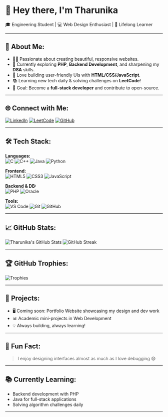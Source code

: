 # 👋 Hey there, I'm Tharunika

🎓 Engineering Student | 💻 Web Design Enthusiast | 🌱 Lifelong Learner

---

## 💫 About Me:
- 👩‍💻 Passionate about creating beautiful, responsive websites.
- 🌱 Currently exploring **PHP**, **Backend Development**, and sharpening my **DSA** skills.
- 🧠 Love building user-friendly UIs with **HTML/CSS/JavaScript**.
- 📚 Learning new tech daily & solving challenges on **LeetCode**!
- 🎯 Goal: Become a **full-stack developer** and contribute to open-source.

---

## 🌐 Connect with Me:
[![LinkedIn](https://img.shields.io/badge/LinkedIn-%230077B5.svg?style=for-the-badge&logo=linkedin&logoColor=white)](https://linkedin.com/in/tharunika-elangovan)
[![LeetCode](https://img.shields.io/badge/LeetCode-%23FFA116.svg?style=for-the-badge&logo=leetcode&logoColor=black)](https://leetcode.com/tharu_38)
[![GitHub](https://img.shields.io/badge/GitHub-%23121011.svg?style=for-the-badge&logo=github&logoColor=white)](https://github.com/Tharu32111)

---

## 🛠️ Tech Stack:

**Languages:**  
![C](https://img.shields.io/badge/C-00599C?style=for-the-badge&logo=c&logoColor=white)
![C++](https://img.shields.io/badge/C%2B%2B-00599C?style=for-the-badge&logo=c%2B%2B&logoColor=white)
![Java](https://img.shields.io/badge/Java-%23ED8B00.svg?style=for-the-badge&logo=java&logoColor=white)
![Python](https://img.shields.io/badge/Python-3670A0?style=for-the-badge&logo=python&logoColor=ffdd54)

**Frontend:**  
![HTML5](https://img.shields.io/badge/HTML5-E34F26?style=for-the-badge&logo=html5&logoColor=white)
![CSS3](https://img.shields.io/badge/CSS3-1572B6?style=for-the-badge&logo=css3&logoColor=white)
![JavaScript](https://img.shields.io/badge/JavaScript-F7DF1E?style=for-the-badge&logo=javascript&logoColor=black)

**Backend & DB:**  
![PHP](https://img.shields.io/badge/PHP-777BB4?style=for-the-badge&logo=php&logoColor=white)
![Oracle](https://img.shields.io/badge/Oracle-F80000?style=for-the-badge&logo=oracle&logoColor=white)

**Tools:**  
![VS Code](https://img.shields.io/badge/VSCode-007ACC?style=for-the-badge&logo=visual-studio-code&logoColor=white)
![Git](https://img.shields.io/badge/Git-F05032?style=for-the-badge&logo=git&logoColor=white)
![GitHub](https://img.shields.io/badge/GitHub-181717?style=for-the-badge&logo=github&logoColor=white)

---

## 📈 GitHub Stats:
![Tharunika's GitHub Stats](https://github-readme-stats.vercel.app/api?username=Tharu32111&show_icons=true&theme=default&hide_border=true)
![GitHub Streak](https://github-readme-streak-stats.herokuapp.com?user=Tharu32111&theme=default&hide_border=true)

---

## 🏆 GitHub Trophies:
![Trophies](https://github-profile-trophy.vercel.app/?username=Tharu32111&theme=flat&no-frame=true&margin-w=10)

---

## 🚀 Projects:
- 🖥️ Coming soon: Portfolio Website showcasing my design and dev work
- 📊 Academic mini-projects in Web Development
- 💡 Always building, always learning!

---

## 🎯 Fun Fact:
> I enjoy designing interfaces almost as much as I love debugging 😄

---

## 📚 Currently Learning:
- Backend development with PHP  
- Java for full-stack applications  
- Solving algorithm challenges daily

---




